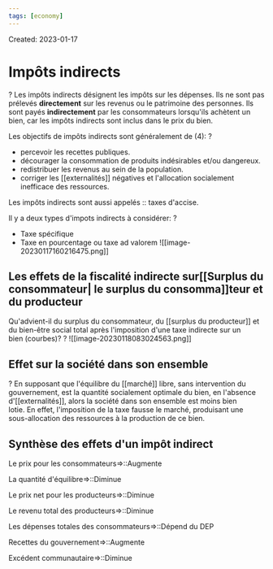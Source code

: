 ```yaml
---
tags: [economy] 
---
```

Created: 2023-01-17

# Impôts indirects
?
Les impôts indirects désignent les impôts sur les dépenses. Ils ne sont pas prélevés **directement** sur les revenus ou le patrimoine des personnes. Ils sont payés **indirectement** par les consommateurs lorsqu'ils achètent un bien, car les impôts indirects sont inclus dans le prix du bien.
<!--SR:!2023-04-25,55,230-->

Les objectifs de impôts indirects sont généralement de (4):
?
- percevoir les recettes publiques.
- décourager la consommation de produits indésirables et/ou dangereux.
- redistribuer les revenus au sein de la population.
- corriger les [[externalités]] négatives et l'allocation socialement inefficace des ressources.
<!--SR:!2023-04-06,33,237-->

Les impôts indirects sont aussi appelés :: taxes d'accise.
<!--SR:!2023-06-12,77,210-->

Il y a deux types d'impots indirects à considérer:
?
- Taxe spécifique
- Taxe en pourcentage ou taxe ad valorem
![[image-20230117160216475.png]]
<!--SR:!2023-05-28,54,210-->

## Les effets de la fiscalité indirecte sur[[Surplus du consommateur| le surplus du consomma]]teur et du producteur
Qu'advient-il du surplus du consommateur, du [[surplus du producteur]] et du bien-être social total après l'imposition d'une taxe indirecte sur un bien (courbes)?
?
![[image-20230118083024563.png]]
<!--SR:!2023-05-30,80,244-->

## Effet sur la société dans son ensemble
?
En supposant que l'équilibre du [[marché]] libre, sans intervention du gouvernement, est la quantité socialement optimale du bien, en l'absence d'[[externalités]], alors la société dans son ensemble est moins bien lotie. En effet, l'imposition de la taxe fausse le marché, produisant une sous-allocation des ressources à la production de ce bien.
<!--SR:!2023-05-30,70,204-->

## Synthèse des effets d'un impôt indirect 
Le prix pour les consommateurs=>::Augmente
<!--SR:!2023-04-09,45,224-->
La quantité d'équilibre=>::Diminue
<!--SR:!2023-06-04,73,204-->
Le prix net pour les producteurs=>::Diminue
<!--SR:!2023-05-02,62,244-->
Le revenu total des producteurs=>::Diminue
<!--SR:!2023-05-07,65,244-->
Les dépenses totales des consommateurs=>::Dépend du DEP
<!--SR:!2023-04-05,43,224-->
Recettes du gouvernement=>::Augmente
<!--SR:!2023-05-17,71,244-->
Excédent communautaire=>::Diminue
<!--SR:!2023-05-29,80,244-->



